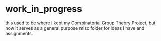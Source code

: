 # work_in_progress

this used to be where I kept my Combinatorial Group Theory Project, but now it serves as a general purpose misc folder for 
ideas I have and assignments.
